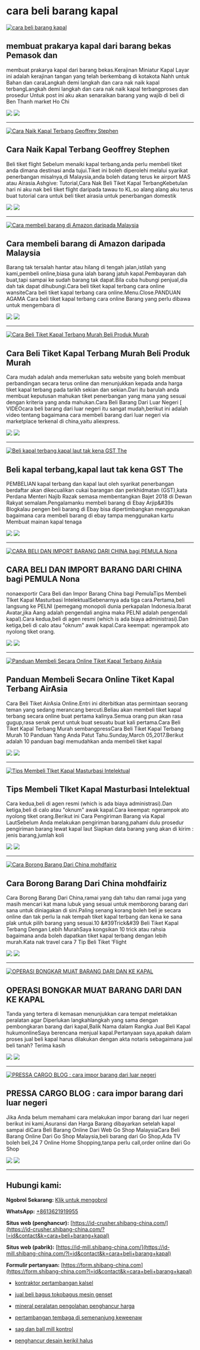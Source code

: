 # cara beli barang kapal

<a href="https://swt.shibang-china.com/?l=id&img&k=cara+beli+barang+kapal" target="_blank">![cara beli barang kapal](http://static.shibang-china.com/all-800x300/228.jpg)</a>

## membuat prakarya kapal dari barang bekas Pemasok dan
membuat prakarya kapal dari barang bekas.Kerajinan Miniatur Kapal Layar ini adalah kerajinan tangan yang telah berkembang di kotakota Nahh untuk Bahan dan caraLangkah demi langkah dan cara nak naik kapal terbangLangkah demi langkah dan cara nak naik kapal terbangproses dan prosedur Untuk post ini aku akan senaraikan barang yang wajib di beli di Ben Thanh market Ho Chi


<a href="https://whatsapp.shibangsoft.com/WhatsApp.php" target="_blank" title="WhatsApp">![](http://static.shibang-china.com/icon/whatsapp.png)</a> <a href="https://swt.shibang-china.com/?l=id&icon&k=cara+beli+barang+kapal" target="_blank">![](http://static.shibang-china.com/icon/chat-id.png)</a>

---

<a href="https://swt.shibang-china.com/?l=id&img&k=cara+beli+barang+kapal" target="_blank">![Cara Naik Kapal Terbang Geoffrey Stephen](http://static.shibang-china.com/all-800x300/1175.jpg)</a>

## Cara Naik Kapal Terbang Geoffrey Stephen
Beli tiket flight Sebelum menaiki kapal terbang,anda perlu membeli tiket anda dimana destinasi anda tujui.Tiket ini boleh diperolehi melalui syarikat penerbangan misalnya,di Malaysia,anda boleh datang terus ke airport MAS atau Airasia.Ashgive: Tutorial,Cara Nak Beli Tiket Kapal TerbangKebetulan hari ni aku nak beli tiket flight daripada tawau to KL.so alang alang aku terus buat tutorial cara untuk beli tiket airasia untuk penerbangan domestik


<a href="https://whatsapp.shibangsoft.com/WhatsApp.php" target="_blank" title="WhatsApp">![](http://static.shibang-china.com/icon/whatsapp.png)</a> <a href="https://swt.shibang-china.com/?l=id&icon&k=cara+beli+barang+kapal" target="_blank">![](http://static.shibang-china.com/icon/chat-id.png)</a>

---

<a href="https://swt.shibang-china.com/?l=id&img&k=cara+beli+barang+kapal" target="_blank">![Cara membeli barang di Amazon daripada Malaysia](http://static.shibang-china.com/all-800x300/66.jpg)</a>

## Cara membeli barang di Amazon daripada Malaysia
Barang tak tersalah hantar atau hilang di tengah jalan,istilah yang kami,pembeli online,biasa guna ialah barang jatuh kapal.Pembayaran dah buat,tapi sampai ke sudah barang tak dapat.Bila cuba hubungi penjual,dia dah tak dapat dihubungi.Cara beli tiket kapal terbang cara online wansiteCara beli tiket kapal terbang cara online.Menu.Close.PANDUAN AGAMA Cara beli tiket kapal terbang cara online Barang yang perlu dibawa untuk mengembara di


<a href="https://whatsapp.shibangsoft.com/WhatsApp.php" target="_blank" title="WhatsApp">![](http://static.shibang-china.com/icon/whatsapp.png)</a> <a href="https://swt.shibang-china.com/?l=id&icon&k=cara+beli+barang+kapal" target="_blank">![](http://static.shibang-china.com/icon/chat-id.png)</a>

---

<a href="https://swt.shibang-china.com/?l=id&img&k=cara+beli+barang+kapal" target="_blank">![Cara Beli Tiket Kapal Terbang Murah Beli Produk Murah](http://static.shibang-china.com/all-800x300/815.jpg)</a>

## Cara Beli Tiket Kapal Terbang Murah Beli Produk Murah
Cara mudah adalah anda memerlukan satu website yang boleh membuat perbandingan secara terus online dan menunjukkan kepada anda harga tiket kapal terbang pada tarikh sekian dan sekian.Dari itu barulah anda membuat keputusan mahukan tiket penerbangan yang mana yang sesuai dengan kriteria yang anda mahukan.Cara Beli Barang Dari Luar Negeri [ VIDEOcara beli barang dari luar negeri itu sangat mudah,berikut ini adalah video tentang bagaimana cara membeli barang dari luar negeri via marketplace terkenal di china,yaitu aliexpress.


<a href="https://whatsapp.shibangsoft.com/WhatsApp.php" target="_blank" title="WhatsApp">![](http://static.shibang-china.com/icon/whatsapp.png)</a> <a href="https://swt.shibang-china.com/?l=id&icon&k=cara+beli+barang+kapal" target="_blank">![](http://static.shibang-china.com/icon/chat-id.png)</a>

---

<a href="https://swt.shibang-china.com/?l=id&img&k=cara+beli+barang+kapal" target="_blank">![Beli kapal terbang,kapal laut tak kena GST The](http://static.shibang-china.com/all-800x300/738.jpg)</a>

## Beli kapal terbang,kapal laut tak kena GST The
PEMBELIAN kapal terbang dan kapal laut oleh syarikat penerbangan berdaftar akan dikecualikan cukai barangan dan perkhidmatan (GST),kata Perdana Menteri Najib Razak semasa membentangkan Bajet 2018 di Dewan Rakyat semalam.Pengalamanku membeli barang di Ebay Arjip&#39s Blogkalau pengen beli barang di Ebay bisa dipertimbangkan menggunakan bagaimana cara membeli barang di ebay tampa menggunakan kartu Membuat mainan kapal tenaga


<a href="https://whatsapp.shibangsoft.com/WhatsApp.php" target="_blank" title="WhatsApp">![](http://static.shibang-china.com/icon/whatsapp.png)</a> <a href="https://swt.shibang-china.com/?l=id&icon&k=cara+beli+barang+kapal" target="_blank">![](http://static.shibang-china.com/icon/chat-id.png)</a>

---

<a href="https://swt.shibang-china.com/?l=id&img&k=cara+beli+barang+kapal" target="_blank">![CARA BELI DAN IMPORT BARANG DARI CHINA bagi PEMULA Nona](http://static.shibang-china.com/all-800x300/451.jpg)</a>

## CARA BELI DAN IMPORT BARANG DARI CHINA bagi PEMULA Nona
nonaexportir Cara Beli dan Impor Barang China bagi PemulaTips Membeli TIket Kapal Masturbasi IntelektualSebenarnya ada tiga cara.Pertama,beli langsung ke PELNI (pemegang monopoli dunia perkapalan Indonesia.Ibarat Avatar,jika Aang adalah pengendali angina maka PELNI adalah pengendali kapal).Cara kedua,beli di agen resmi (which is ada biaya administrasi).Dan ketiga,beli di calo atau "oknum" awak kapal.Cara keempat: ngerampok ato nyolong tiket orang.


<a href="https://whatsapp.shibangsoft.com/WhatsApp.php" target="_blank" title="WhatsApp">![](http://static.shibang-china.com/icon/whatsapp.png)</a> <a href="https://swt.shibang-china.com/?l=id&icon&k=cara+beli+barang+kapal" target="_blank">![](http://static.shibang-china.com/icon/chat-id.png)</a>

---

<a href="https://swt.shibang-china.com/?l=id&img&k=cara+beli+barang+kapal" target="_blank">![Panduan Membeli Secara Online Tiket Kapal Terbang AirAsia](http://static.shibang-china.com/all-800x300/656.jpg)</a>

## Panduan Membeli Secara Online Tiket Kapal Terbang AirAsia
Cara Beli Tiket AirAsia Online.Entri ini diterbitkan atas permintaan seorang teman yang sedang merancang bercuti.Beliau akan membeli tiket kapal terbang secara online buat pertama kalinya.Semua orang pun akan rasa gugup,rasa senak perut untuk buat sesuatu buat kali pertama.Cara Beli Tiket Kapal Terbang Murah sembangpressCara Beli Tiket Kapal Terbang Murah 10 Panduan Yang Anda Patut Tahu.Sunday,March 05,2017.Berikut adalah 10 panduan bagi memudahkan anda membeli tiket kapal


<a href="https://whatsapp.shibangsoft.com/WhatsApp.php" target="_blank" title="WhatsApp">![](http://static.shibang-china.com/icon/whatsapp.png)</a> <a href="https://swt.shibang-china.com/?l=id&icon&k=cara+beli+barang+kapal" target="_blank">![](http://static.shibang-china.com/icon/chat-id.png)</a>

---

<a href="https://swt.shibang-china.com/?l=id&img&k=cara+beli+barang+kapal" target="_blank">![Tips Membeli TIket Kapal Masturbasi Intelektual](http://static.shibang-china.com/all-800x300/538.jpg)</a>

## Tips Membeli TIket Kapal Masturbasi Intelektual
Cara kedua,beli di agen resmi (which is ada biaya administrasi).Dan ketiga,beli di calo atau "oknum" awak kapal.Cara keempat: ngerampok ato nyolong tiket orang.Berikut ini Cara Pengiriman Barang via Kapal LautSebelum Anda melakukan pengiriman barang,pahami dulu prosedur pengiriman barang lewat kapal laut Siapkan data barang yang akan di kirim : jenis barang,jumlah koli


<a href="https://whatsapp.shibangsoft.com/WhatsApp.php" target="_blank" title="WhatsApp">![](http://static.shibang-china.com/icon/whatsapp.png)</a> <a href="https://swt.shibang-china.com/?l=id&icon&k=cara+beli+barang+kapal" target="_blank">![](http://static.shibang-china.com/icon/chat-id.png)</a>

---

<a href="https://swt.shibang-china.com/?l=id&img&k=cara+beli+barang+kapal" target="_blank">![Cara Borong Barang Dari China mohdfairiz](http://static.shibang-china.com/all-800x300/874.jpg)</a>

## Cara Borong Barang Dari China mohdfairiz
Cara Borong Barang Dari China,ramai yang dah tahu dan ramai juga yang masih mencari kat mana lubuk yang sesuai untuk memborong barang dari sana untuk diniagakan di sini.Paling senang korang boleh beli je secara online dan tak perlu la nak tempah tiket kapal terbang dan kena ke sana plak untuk pilih barang yang sesuai.10 &#39Trick&#39 Beli Tiket Kapal Terbang Dengan Lebih MurahSaya kongsikan 10 trick atau rahsia bagaimana anda boleh dapatkan tiket kapal terbang dengan lebih murah.Kata nak travel cara 7 Tip Beli Tiket 'Flight


<a href="https://whatsapp.shibangsoft.com/WhatsApp.php" target="_blank" title="WhatsApp">![](http://static.shibang-china.com/icon/whatsapp.png)</a> <a href="https://swt.shibang-china.com/?l=id&icon&k=cara+beli+barang+kapal" target="_blank">![](http://static.shibang-china.com/icon/chat-id.png)</a>

---

<a href="https://swt.shibang-china.com/?l=id&img&k=cara+beli+barang+kapal" target="_blank">![OPERASI BONGKAR MUAT BARANG DARI DAN KE KAPAL](http://static.shibang-china.com/all-800x300/1426.jpg)</a>

## OPERASI BONGKAR MUAT BARANG DARI DAN KE KAPAL
Tanda yang tertera di kemasan menunjukkan cara tempat meletakkan peralatan agar Diperlukan langkahlangkah yang sama dengan pembongkaran barang dari kapal,Balik Nama dalam Rangka Jual Beli Kapal hukumonlineSaya berencana menjual kapal.Pertanyaan saya,apakah dalam proses jual beli kapal harus dilakukan dengan akta notaris sebagaimana jual beli tanah? Terima kasih


<a href="https://whatsapp.shibangsoft.com/WhatsApp.php" target="_blank" title="WhatsApp">![](http://static.shibang-china.com/icon/whatsapp.png)</a> <a href="https://swt.shibang-china.com/?l=id&icon&k=cara+beli+barang+kapal" target="_blank">![](http://static.shibang-china.com/icon/chat-id.png)</a>

---

<a href="https://swt.shibang-china.com/?l=id&img&k=cara+beli+barang+kapal" target="_blank">![PRESSA CARGO BLOG : cara impor barang dari luar negeri](http://static.shibang-china.com/all-800x300/594.jpg)</a>

## PRESSA CARGO BLOG : cara impor barang dari luar negeri
Jika Anda belum memahami cara melakukan impor barang dari luar negeri berikut ini kami,Asuransi dan Harga Barang dibayarkan setelah kapal sampai diCara Beli Barang Online Dari Web Go Shop MalaysiaCara Beli Barang Online Dari Go Shop Malaysia,beli barang dari Go Shop,Ada TV boleh beli,24 7 Online Home Shopping,tanpa perlu call,order online dari Go Shop


<a href="https://whatsapp.shibangsoft.com/WhatsApp.php" target="_blank" title="WhatsApp">![](http://static.shibang-china.com/icon/whatsapp.png)</a> <a href="https://swt.shibang-china.com/?l=id&icon&k=cara+beli+barang+kapal" target="_blank">![](http://static.shibang-china.com/icon/chat-id.png)</a>

---
## Hubungi kami:

**Ngobrol Sekarang:** [Klik untuk mengobrol](https://swt.shibang-china.com?l=id&contact&k=cara+beli+barang+kapal)

**WhatsApp:**  [+8613621919955](https://whatsapp.shibangsoft.com/WhatsApp.php)

**Situs web (penghancur):** [https://id-crusher.shibang-china.com/](https://id-crusher.shibang-china.com/?l=id&contact&k=cara+beli+barang+kapal)

**Situs web (pabrik):** [https://id-mill.shibang-china.com/](https://id-mill.shibang-china.com/?l=id&contact&k=cara+beli+barang+kapal)

**Formulir pertanyaan:** [https://form.shibang-china.com](https://form.shibang-china.com?l=id&contact&k=cara+beli+barang+kapal)

* [kontraktor pertambangan kalsel](../36/kontraktor%20pertambangan%20kalsel.md)

* [jual beli bagus tokobagus mesin genset](../40/jual%20beli%20bagus%20tokobagus%20mesin%20genset.md)

* [mineral peralatan pengolahan penghancur harga](../39/mineral%20peralatan%20pengolahan%20penghancur%20harga.md)

* [pertambangan tembaga di semenanjung keweenaw](../31/pertambangan%20tembaga%20di%20semenanjung%20keweenaw.md)

* [sag dan ball mill kontrol](../31/sag%20dan%20ball%20mill%20kontrol.md)

* [penghancur desain kerikil halus](../35/penghancur%20desain%20kerikil%20halus.md)
